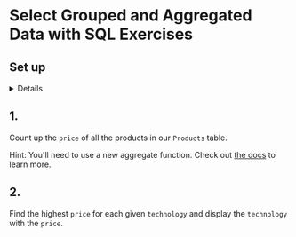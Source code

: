 # Select Grouped and Aggregated Data with SQL Exercises

## Set up
<details>

<br>
If you created a `Products` table from a previous exercise, skip this query.

```sql
create table Products (
	create_date date,
  	product_id uuid,
  	title character(50),
  	description text,
  	price money,
   technology character(50)
);
```
Insert values into table:
```sql
insert into Products values (now(), 'a0eebc99-9c0b-4ef8-bb6d-6bb9bd380a11', 'short React course', 'This course you will start to learn about React.', '50.00', 'react');

insert into Products values (now(), 'a0eebc99-9c0b-4ef8-bb6d-6bb9bd380a11', 'React course', 'This course you will learn all about React.', '150.00', 'react');

insert into Products values (now(), 'a0eebc99-9c0b-4ef8-bb6d-6bb9bd380a11', 'short Vue course', 'This course you will start to learn about Vue.', '50.00', 'vue');

insert into Products values (now(), 'a0eebc99-9c0b-4ef8-bb6d-6bb9bd380a11', 'Vue course', 'This course you will learn all about Vue.', '350.00', 'vue');

insert into Products values (now(), 'a0eebc99-9c0b-4ef8-bb6d-6bb9bd380a11', 'short Angular course', 'This course you will start learning Angular.', '50.00', 'angular');

insert into Products values (now(), 'a0eebc99-9c0b-4ef8-bb6d-6bb9bd380a11', 'Angular course', 'This course you will learn all about Angular.', '450.00', 'angular');

insert into Products values (now(), 'a0eebc99-9c0b-4ef8-bb6d-6bb9bd380a11', 'SQL course', 'This course you will learn all about SQL.', '550.00', 'sql');
```
</details>

## 1. 

Count up the `price` of all the products in our `Products` table.

Hint: You'll need to use a new aggregate function. Check out [the docs](https://www.postgresql.org/docs/11/functions-aggregate.html) to learn more.

## 2. 
Find the highest `price` for each given `technology` and display the `technology` with the `price`.